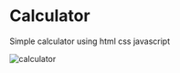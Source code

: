# Calculator
Simple calculator using html css javascript

![calculator](https://user-images.githubusercontent.com/69085132/226112818-1001d520-d960-4f68-8291-c72ec47e6aaf.png)
